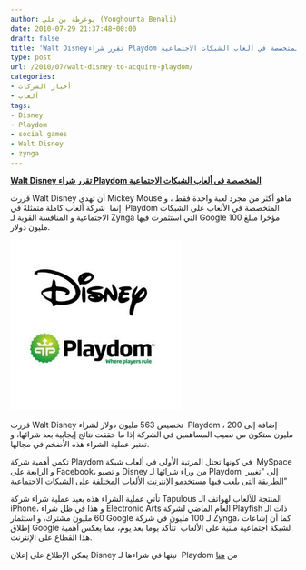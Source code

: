 ```yaml
---
author: يوغرطة بن علي (Youghourta Benali)
date: 2010-07-29 21:37:48+00:00
draft: false
title: 'Walt Disneyتقرر شراء Playdom المتخصصة في ألعاب الشبكات الاجتماعية  '
type: post
url: /2010/07/walt-disney-to-acquire-playdom/
categories:
- أخبار الشركات
- ألعاب
tags:
- Disney
- Playdom
- social games
- Walt Disney
- zynga
---
```


**[Walt Disney تقرر شراء Playdom المتخصصة في ألعاب الشبكات الاجتماعية](https://www.it-scoop.com/2010/07/walt-disney-to-acquire-playdom)**




قررت Walt Disney أن تهدي Mickey Mouse ماهو أكثر من مجرد لعبة واحدة فقط ، و إنما  شركة ألعاب كاملة متمثلةً في  Playdom المتخصصة في الألعاب على الشبكات الاجتماعية و المنافسة القوية لـ Zynga التي استثمرت فيها Google مؤخرا مبلغ 100 مليون دولار.




[![](playdom-disney.jpg)
](https://www.it-scoop.com/2010/07/walt-disney-to-acquire-playdom)


قررت Walt Disney تخصيص 563 مليون دولار لشراء  Playdom ، إضافة إلى 200 مليون ستكون من نصيب المساهمين في الشركة إذا ما حققت نتائج إيجابية بعد شرائها، و تعتبر عملية الشراء هذه الأضخم في مجالها.

تكمن أهمية شركة Playdom في كونها تحتل المرتبة الأولى في ألعاب شبكة  MySpace و الرابعة على Facebook، و تصبو Disney من وراء شرائها لـ Playdom  إلى "تغيير الطريقة التي يلعب فيها مستخدمو الإنترنت الألعاب المختلفة على الشبكات الاجتماعية"

تأتي عملية الشراء هذه بعيد عملية شراء شركة Tapulous المنتجة للألعاب لهواتف الـ iPhone، و هذا في ظل شراء Electronic Arts العام الماضي لشركة Playfish ذات الـ 60 مليون مشترك، و استثمار Google لـ 100 مليون في شركة Zynga، كما أن إشاعات إطلاق Google لشبكة اجتماعية مبنية على الألعاب  تتأكد يوما بعد يوم، مما يعكس أهمية هذا القطاع على الإنترنت.

يمكن الإطلاع على إعلان Disney نيتها في شراءها لـ  Playdom من [هنا](http://corporate.disney.go.com/news/corporate/2010/2010_0727_playdom.html)

